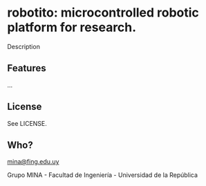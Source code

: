 # robotito: microcontrolled robotic platform for research.

Description

## Features

...


## License

See LICENSE.


## Who?

mina@fing.edu.uy

Grupo MINA - Facultad de Ingeniería - Universidad de la República
